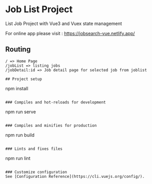 # Job List Project
List Job Project with Vue3 and Vuex state management

For online app please visit : https://jobsearch-vue.netlify.app/

## Routing
```
/ => Home Page
/jobList => listing jobs
/jobDetail:id => Job detail page for selected job from joblist

## Project setup
```
npm install
```

### Compiles and hot-reloads for development
```
npm run serve
```

### Compiles and minifies for production
```
npm run build
```

### Lints and fixes files
```
npm run lint
```

### Customize configuration
See [Configuration Reference](https://cli.vuejs.org/config/).


